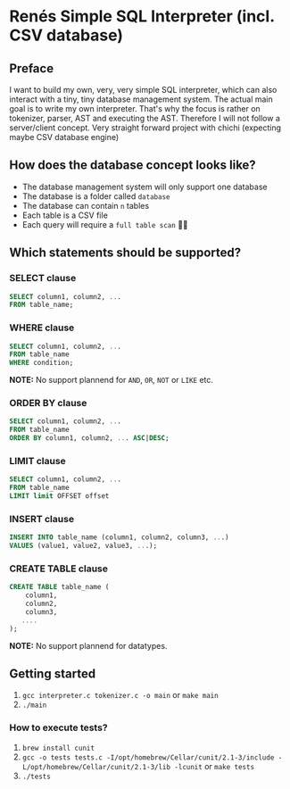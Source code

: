 # Renés Simple SQL Interpreter (incl. CSV database)

## Preface 

I want to build my own, very, very simple SQL interpreter, which can also interact with a tiny, tiny database management system. The actual main goal is to write my own interpreter. That's why the focus is rather on tokenizer, parser, AST and executing the AST. Therefore I will not follow a server/client concept. Very straight forward project with chichi (expecting maybe CSV database engine)
 
## How does the database concept looks like?

- The database management system will only support one database 
- The database is a folder called `database`
- The database can contain `n` tables 
- Each table is a CSV file
- Each query will require a `full table scan` 🤷‍♂️


## Which statements should be supported?

### SELECT clause
```sql
SELECT column1, column2, ...
FROM table_name;
```
### WHERE clause
```sql
SELECT column1, column2, ...
FROM table_name
WHERE condition;
```
**NOTE:** No support plannend for `AND`, `OR`, `NOT` or `LIKE` etc. 

### ORDER BY clause
```sql
SELECT column1, column2, ...
FROM table_name
ORDER BY column1, column2, ... ASC|DESC;
```


### LIMIT clause
```sql
SELECT column1, column2, ...
FROM table_name
LIMIT limit OFFSET offset
```

### INSERT clause
```sql
INSERT INTO table_name (column1, column2, column3, ...)
VALUES (value1, value2, value3, ...);
```
### CREATE TABLE clause

```sql
CREATE TABLE table_name (
    column1,
    column2,
    column3,
   ....
);
```
**NOTE:** No support plannend for datatypes. 

## Getting started

1. `gcc interpreter.c tokenizer.c -o main` or `make main`
2. `./main`

### How to execute tests?
1. `brew install cunit` 
1. `gcc -o tests tests.c -I/opt/homebrew/Cellar/cunit/2.1-3/include -L/opt/homebrew/Cellar/cunit/2.1-3/lib -lcunit` or `make tests`
1. `./tests`